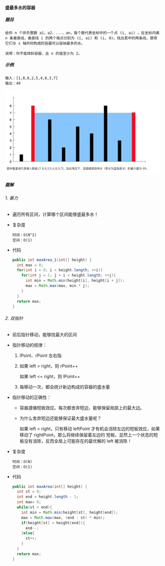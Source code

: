 #### 盛最多水的容器

##### 题目

```
给你 n 个非负整数 a1，a2，...，an，每个数代表坐标中的一个点 (i, ai) 。在坐标内画 n 条垂直线，垂直线 i 的两个端点分别为 (i, ai) 和 (i, 0)。找出其中的两条线，使得它们与 x 轴共同构成的容器可以容纳最多的水。

说明：你不能倾斜容器，且 n 的值至少为 2。
```

##### 示例

```
输入：[1,8,6,2,5,4,8,3,7]
输出：49
```

![](image/盛最多水的容器.jpeg)

##### 题解

###### 1. 暴力

+ 遍历所有区间，计算哪个区间能够盛最多水！

+ 复杂度

  ```
  时间：O(N^2)
  空间：O(1)
  ```

+ 代码

  ```java
  public int maxArea_1(int[] height) {
    int max = 0;
    for(int i = 0; i < height.length; ++i){
      for(int j = 1; j + i < height.length; ++j){
        int min = Math.min(height[i], height[i + j]);
        max = Math.max(max, min * j);
      }
    }
    return max;
  }
  ```

###### 2. 双指针

+ 前后指针移动，能够找最大的区间

+ 指针移动的规律：

  1. lPoint、rPoint 左右指

  2. 如果 left > right，则 rPoint++

     如果 left <= right，则 lPoint++

  3. 每移动一次，都会统计新边构成的容器的盛水量

+ 指针移动的正确性：

  + 容器遵循短板效应。每次都舍弃短边，能够保留局部上的最大边。

  + 为什么舍弃短边还能够保证最大盛水量呢？

    如果 left < right，只有移动 leftPoint 才有机会消除左边的短板效应，如果移动了 rightPoint，那么将继续保留着左边的 短板，显然上一个状态的短板没有消除，反而全局上可能存在的最优解的 left 被消除！

+ 复杂度

  ```
  时间：O(N)
  空间：O(1)
  ```

+ 代码

  ```java
  public int maxArea(int[] height) {
    int st = 0;
    int end = height.length - 1;
    int max= 0;
    while(st < end){
      int min = Math.min(height[st], height[end]);
      max = Math.max(max, (end - st) * min);
      if(height[st] > height[end]){
        end--;
      }else{
        st++;
      }
    }
    return max;
  }
  ```

  ​











